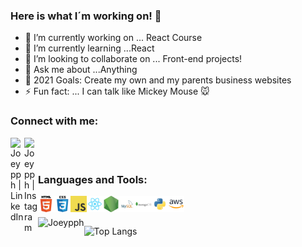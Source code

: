 ### Here is what I´m working on! 👋




- 🔭 I’m currently working on ... React Course
- 🌱 I’m currently learning ...React
- 👯 I’m looking to collaborate on ... Front-end projects!
- 💬 Ask me about ...Anything
- 🥅 2021 Goals: Create my own  and my parents business websites
- ⚡ Fun fact: ... I can talk like Mickey Mouse :mouse:

### Connect with me:
[<img align="left" alt="Joeypph | LinkedIn" width="22px" src="https://cdn.jsdelivr.net/npm/simple-icons@v3/icons/linkedin.svg" />][linkedin]
[<img align="left" alt="Joeypph | Instagram" width="22px" src="https://cdn.jsdelivr.net/npm/simple-icons@v3/icons/instagram.svg" />][instagram]

 <br/>
  <br/>


### Languages and Tools:
<img align="left" alt="HTML5" width="26px" src="https://raw.githubusercontent.com/github/explore/80688e429a7d4ef2fca1e82350fe8e3517d3494d/topics/html/html.png" />

<img align="left" alt="CSS3" width="26px" src="https://raw.githubusercontent.com/github/explore/80688e429a7d4ef2fca1e82350fe8e3517d3494d/topics/css/css.png" />

<img align="left" alt="JavaScript" width="26px" src="https://raw.githubusercontent.com/github/explore/80688e429a7d4ef2fca1e82350fe8e3517d3494d/topics/javascript/javascript.png" />
<img align="left" alt="React" width="26px" src="https://raw.githubusercontent.com/github/explore/80688e429a7d4ef2fca1e82350fe8e3517d3494d/topics/react/react.png" />

<img align="left" alt="Node.js" width="26px" src="https://raw.githubusercontent.com/github/explore/80688e429a7d4ef2fca1e82350fe8e3517d3494d/topics/nodejs/nodejs.png" />

<img align="left" alt="MySQL" width="26px" src="https://raw.githubusercontent.com/github/explore/80688e429a7d4ef2fca1e82350fe8e3517d3494d/topics/mysql/mysql.png" />

<img align="left" alt="MongoDB" width="26px" src="https://raw.githubusercontent.com/github/explore/80688e429a7d4ef2fca1e82350fe8e3517d3494d/topics/mongodb/mongodb.png" />

<img align="left" alt="MongoDB" width="26px" src="https://raw.githubusercontent.com/github/explore/80688e429a7d4ef2fca1e82350fe8e3517d3494d/topics/python/python.png" />

<img align="left" alt="MongoDB" width="26px" src="https://raw.githubusercontent.com/github/explore/80688e429a7d4ef2fca1e82350fe8e3517d3494d/topics/aws/aws.png" />
 <br/>
  <br/>

  <img align="left" alt="Joeypph" src="https://github-readme-stats.codestackr.vercel.app/api?username=Joeypph&show_icons=true&hide_border=true&count_private=true&theme=nightowl " />

![Top Langs](https://github-readme-stats.vercel.app/api/top-langs/?username=Joeypph&langs_count=8&layout=compact)



[instagram]: https://www.instagram.com/joeypph/?hl=es-la
[linkedin]: https://www.linkedin.com/in/jose-antonio-lome/
